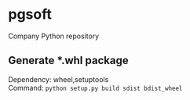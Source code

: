 # pgsoft
Company Python repository

## Generate *.whl package
Dependency: wheel,setuptools  
Command: `python setup.py build sdist bdist_wheel`
